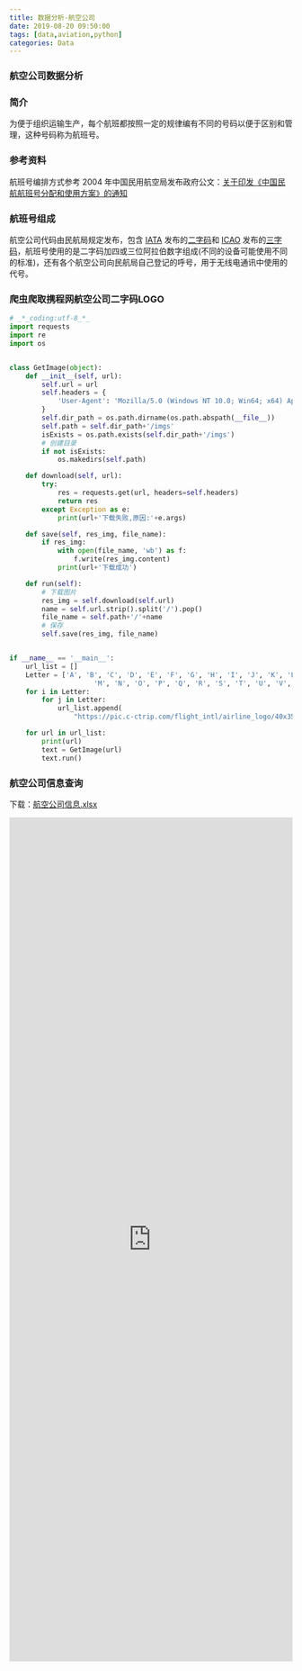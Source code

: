 ```yaml
---
title: 数据分析-航空公司
date: 2019-08-20 09:50:00
tags: [data,aviation,python]
categories: Data
---
```

### 航空公司数据分析
<!-- more -->
### 简介
为便于组织运输生产，每个航班都按照一定的规律编有不同的号码以便于区别和管理，这种号码称为航班号。
### 参考资料
航班号编排方式参考 2004 年中国民用航空局发布政府公文：[关于印发《中国民航航班号分配和使用方案》的通知](http://www.caac.gov.cn/XXGK/XXGK/ZFGW/201601/t20160122_27543.html)
### 航班号组成
航空公司代码由民航局规定发布，包含 [IATA](https://www.iata.org/) 发布的[二字码](https://baike.baidu.com/item/%E4%BA%8C%E5%AD%97%E7%A0%81/8016030?fr=aladdin)和 [ICAO](https://www.icao.int/Pages/default.aspx) 发布的[三字码](https://baike.baidu.com/item/%E4%B8%89%E5%AD%97%E4%BB%A3%E7%A0%81/19936463?fr=aladdin)，航班号使用的是二字码加四或三位阿拉伯数字组成(不同的设备可能使用不同的标准)，还有各个航空公司向民航局自己登记的呼号，用于无线电通讯中使用的代号。
### 爬虫爬取携程网航空公司二字码LOGO
``` Python
# _*_coding:utf-8_*_
import requests
import re
import os


class GetImage(object):
    def __init__(self, url):
        self.url = url
        self.headers = {
            'User-Agent': 'Mozilla/5.0 (Windows NT 10.0; Win64; x64) AppleWebKit/537.36 (KHTML, like Gecko) Chrome/66.0.3359.139 Safari/537.36'
        }
        self.dir_path = os.path.dirname(os.path.abspath(__file__))
        self.path = self.dir_path+'/imgs'
        isExists = os.path.exists(self.dir_path+'/imgs')
        # 创建目录
        if not isExists:
            os.makedirs(self.path)

    def download(self, url):
        try:
            res = requests.get(url, headers=self.headers)
            return res
        except Exception as e:
            print(url+'下载失败,原因:'+e.args)

    def save(self, res_img, file_name):
        if res_img:
            with open(file_name, 'wb') as f:
                f.write(res_img.content)
            print(url+'下载成功')

    def run(self):
        # 下载图片
        res_img = self.download(self.url)
        name = self.url.strip().split('/').pop()
        file_name = self.path+'/'+name
        # 保存
        self.save(res_img, file_name)


if __name__ == '__main__':
    url_list = []
    Letter = ['A', 'B', 'C', 'D', 'E', 'F', 'G', 'H', 'I', 'J', 'K', 'L',
                     'M', 'N', 'O', 'P', 'Q', 'R', 'S', 'T', 'U', 'V', 'W', 'X', 'Y', 'Z', '1', '2', '3', '4', '5', '6', '7', '8', '9', '0']
    for i in Letter:
        for j in Letter:
            url_list.append(
                "https://pic.c-ctrip.com/flight_intl/airline_logo/40x35/" + i + j + ".png")

    for url in url_list:
        print(url)
        text = GetImage(url)
        text.run()

```
### 航空公司信息查询
下载：[航空公司信息.xlsx](https://raw.githubusercontent.com/Sadness96/sadness96.github.io/master/file/data-AirlineCompany/航空公司信息.xlsx)
<iframe src="https://view.officeapps.live.com/op/view.aspx?src=https://raw.githubusercontent.com/Sadness96/sadness96.github.io/master/file/data-AirlineCompany/航空公司信息.xlsx" style="width:100%; height:1500px;" frameborder="0"></iframe>